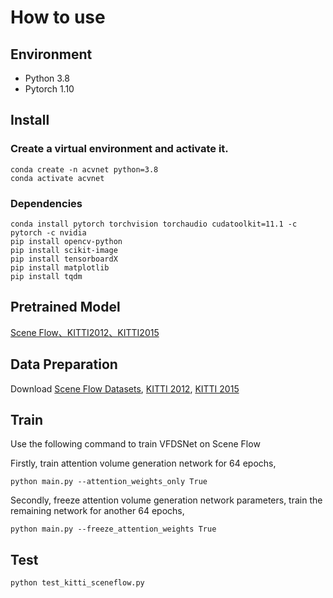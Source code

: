 
# How to use

## Environment
* Python 3.8
* Pytorch 1.10

## Install

### Create a virtual environment and activate it.

```
conda create -n acvnet python=3.8
conda activate acvnet
```
### Dependencies

```
conda install pytorch torchvision torchaudio cudatoolkit=11.1 -c pytorch -c nvidia
pip install opencv-python
pip install scikit-image
pip install tensorboardX
pip install matplotlib 
pip install tqdm
```
## Pretrained Model

[Scene Flow、KITTI2012、KITTI2015](https://drive.google.com/drive/folders/18nkNYE-eAuxgqDsoW19knfMueU9tIpUD?usp=sharing)

## Data Preparation
Download [Scene Flow Datasets](https://lmb.informatik.uni-freiburg.de/resources/datasets/SceneFlowDatasets.en.html), [KITTI 2012](http://www.cvlibs.net/datasets/kitti/eval_stereo_flow.php?benchmark=stereo), [KITTI 2015](http://www.cvlibs.net/datasets/kitti/eval_scene_flow.php?benchmark=stereo)

## Train
Use the following command to train VFDSNet on Scene Flow

Firstly, train attention volume generation network for 64 epochs,
```
python main.py --attention_weights_only True
```
Secondly, freeze attention volume generation network parameters, train the remaining network for another 64 epochs,
```
python main.py --freeze_attention_weights True
``````

## Test
```
python test_kitti_sceneflow.py
```



